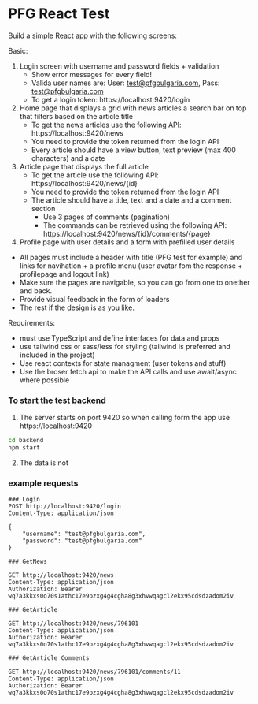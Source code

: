 # PFG React Test

Build a simple React app with the following screens:

Basic:
1. Login screen with username and password fields + validation
   * Show error messages for every field!
   * Valida user names are: User: test@pfgbulgaria.com, Pass: test@pfgbulgaria.com
   * To get a login token: https://localhost:9420/login
2. Home page that displays a grid with news articles a search bar on top that filters based on the article title
   * To get the news articles use the following API: https://localhost:9420/news
   * You need to provide the token returned from the login API
   * Every article should have a view button, text preview (max 400 characters) and a date
3. Article page that displays the full article
   * To get the article use the following API: https://localhost:9420/news/{id}
   * You need to provide the token returned from the login API
   * The article should have a title, text and a date and a comment section
       * Use 3 pages of comments (pagination) 
       * The commands can be retrieved using the following API: https://localhost:9420/news/{id}/comments/{page}
4. Profile page with user details and a form with prefilled user details

* All pages must include a header with title (PFG test for example) and links for navihation + a profile menu (user avatar fom the response + profilepage and logout link)
* Make sure the pages are navigable, so you can go from one to onether and back. 
* Provide visual feedback in the form of loaders
* The rest if the design is as you like.

Requirements:
   * must use TypeScript and define interfaces for data and props
   * use tailwind css or sass/less for styling (tailwind is preferred and included in the project)
   * Use react contexts for state managment (user tokens and stuff)
   * Use the broser fetch api to make the API calls and use await/async where possible

### To start the test backend
1. The server starts on port 9420 so when calling form the app use https://localhost:9420
```bash 
cd backend
npm start
```
2. The data is not 

### example requests

```
### Login
POST http://localhost:9420/login
Content-Type: application/json

{
    "username": "test@pfgbulgaria.com",
    "password": "test@pfgbulgaria.com"
}

### GetNews

GET http://localhost:9420/news
Content-Type: application/json
Authorization: Bearer wq7a3kkxs0o70s1athc17e9pzxg4g4cgha8g3xhvwqagcl2ekx95cdsdzadom2iv

### GetArticle

GET http://localhost:9420/news/796101
Content-Type: application/json
Authorization: Bearer wq7a3kkxs0o70s1athc17e9pzxg4g4cgha8g3xhvwqagcl2ekx95cdsdzadom2iv

### GetArticle Comments

GET http://localhost:9420/news/796101/comments/11
Content-Type: application/json
Authorization: Bearer wq7a3kkxs0o70s1athc17e9pzxg4g4cgha8g3xhvwqagcl2ekx95cdsdzadom2iv
```